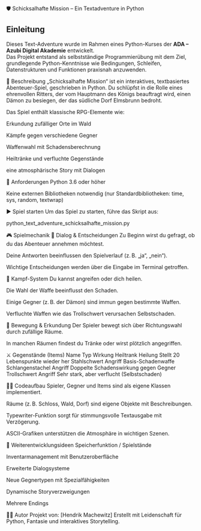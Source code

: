 🛡️ Schicksalhafte Mission – Ein Textadventure in Python

## Einleitung

Dieses Text-Adventure wurde im Rahmen eines Python-Kurses der **ADA – Azubi Digital Akademie** entwickelt.  
Das Projekt entstand als selbstständige Programmierübung mit dem Ziel, grundlegende Python-Kenntnisse wie Bedingungen, Schleifen, Datenstrukturen und Funktionen praxisnah anzuwenden.

📖 Beschreibung
„Schicksalhafte Mission“ ist ein interaktives, textbasiertes Abenteuer-Spiel, geschrieben in Python. Du schlüpfst in die Rolle eines ehrenvollen Ritters, der vom Hauptmann des Königs beauftragt wird, einen Dämon zu besiegen, der das südliche Dorf Elmsbrunn bedroht.

Das Spiel enthält klassische RPG-Elemente wie:

Erkundung zufälliger Orte im Wald

Kämpfe gegen verschiedene Gegner

Waffenwahl mit Schadensberechnung

Heiltränke und verfluchte Gegenstände

eine atmosphärische Story mit Dialogen

🧰 Anforderungen
Python 3.6 oder höher

Keine externen Bibliotheken notwendig (nur Standardbibliotheken: time, sys, random, textwrap)

▶️ Spiel starten
Um das Spiel zu starten, führe das Skript aus:

python_text_adventure_schicksalhafte_mission.py

🎮 Spielmechanik
💬 Dialog & Entscheidungen
Zu Beginn wirst du gefragt, ob du das Abenteuer annehmen möchtest.

Deine Antworten beeinflussen den Spielverlauf (z. B. „ja“, „nein“).

Wichtige Entscheidungen werden über die Eingabe im Terminal getroffen.

🏹 Kampf-System
Du kannst angreifen oder dich heilen.

Die Wahl der Waffe beeinflusst den Schaden.

Einige Gegner (z. B. der Dämon) sind immun gegen bestimmte Waffen.

Verfluchte Waffen wie das Trollschwert verursachen Selbstschaden.

🧭 Bewegung & Erkundung
Der Spieler bewegt sich über Richtungswahl durch zufällige Räume.

In manchen Räumen findest du Tränke oder wirst plötzlich angegriffen.

⚔️ Gegenstände (Items)
Name	Typ	Wirkung
Heiltrank	Heilung	Stellt 20 Lebenspunkte wieder her
Stahlschwert	Angriff	Basis-Schadenwaffe
Schlangenstachel	Angriff	Doppelte Schadenswirkung gegen Gegner
Trollschwert	Angriff	Sehr stark, aber verflucht (Selbstschaden)

🧑‍💻 Codeaufbau
Spieler, Gegner und Items sind als eigene Klassen implementiert.

Räume (z. B. Schloss, Wald, Dorf) sind eigene Objekte mit Beschreibungen.

Typewriter-Funktion sorgt für stimmungsvolle Textausgabe mit Verzögerung.

ASCII-Grafiken unterstützen die Atmosphäre in wichtigen Szenen.

🔧 Weiterentwicklungsideen
Speicherfunktion / Spielstände

Inventarmanagement mit Benutzeroberfläche

Erweiterte Dialogsysteme

Neue Gegnertypen mit Spezialfähigkeiten

Dynamische Storyverzweigungen

Mehrere Endings

👨‍💻 Autor
Projekt von: [Hendrik Machewitz]
Erstellt mit Leidenschaft für Python, Fantasie und interaktives Storytelling.
